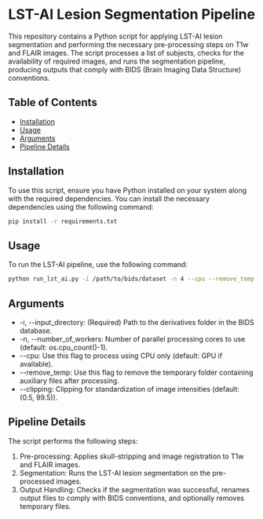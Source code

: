 # LST-AI Lesion Segmentation Pipeline

This repository contains a Python script for applying LST-AI lesion segmentation and performing the necessary pre-processing steps on T1w and FLAIR images. The script processes a list of subjects, checks for the availability of required images, and runs the segmentation pipeline, producing outputs that comply with BIDS (Brain Imaging Data Structure) conventions.

## Table of Contents

- [Installation](#installation)
- [Usage](#usage)
- [Arguments](#arguments)
- [Pipeline Details](#pipeline-details)

## Installation

To use this script, ensure you have Python installed on your system along with the required dependencies. You can install the necessary dependencies using the following command:

```bash
pip install -r requirements.txt
```

## Usage

To run the LST-AI pipeline, use the following command:

```bash
python run_lst_ai.py -i /path/to/bids/dataset -n 4 --cpu --remove_temp --clipping 0.5 99.5
```

## Arguments

*    -i, --input_directory: (Required) Path to the derivatives folder in the BIDS database.
*    -n, --number_of_workers: Number of parallel processing cores to use (default: os.cpu_count()-1).
*    --cpu: Use this flag to process using CPU only (default: GPU if available).
*    --remove_temp: Use this flag to remove the temporary folder containing auxiliary files after processing.
*    --clipping: Clipping for standardization of image intensities (default: (0.5, 99.5)).

## Pipeline Details

The script performs the following steps:
1.  Pre-processing: Applies skull-stripping and image registration to T1w and FLAIR images.
2.  Segmentation: Runs the LST-AI lesion segmentation on the pre-processed images.
3.  Output Handling: Checks if the segmentation was successful, renames output files to comply with BIDS conventions, and optionally removes temporary files.
